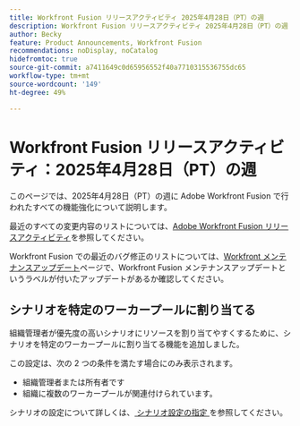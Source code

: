```yaml
---
title: Workfront Fusion リリースアクティビティ 2025年4月28日（PT）の週
description: Workfront Fusion リリースアクティビティ 2025年4月28日（PT）の週
author: Becky
feature: Product Announcements, Workfront Fusion
recommendations: noDisplay, noCatalog
hidefromtoc: true
source-git-commit: a7411649c0d65956552f40a7710315536755dc65
workflow-type: tm+mt
source-wordcount: '149'
ht-degree: 49%

---
```


# Workfront Fusion リリースアクティビティ：2025年4月28日（PT）の週

このページでは、2025年4月28日（PT）の週に Adobe Workfront Fusion で行われたすべての機能強化について説明します。

最近のすべての変更内容のリストについては、[Adobe Workfront Fusion リリースアクティビティ](/help/workfront-fusion/fusion-product-releases/fusion-release-activity.md)を参照してください。

Workfront Fusion での最近のバグ修正のリストについては、[Workfront メンテナンスアップデート](https://experienceleague.adobe.com/ja/docs/workfront-known-issues/releases/current-updates)ページで、Workfront Fusion メンテナンスアップデートというラベルが付いたアップデートがあるか確認してください。

## シナリオを特定のワーカープールに割り当てる

組織管理者が優先度の高いシナリオにリソースを割り当てやすくするために、シナリオを特定のワーカープールに割り当てる機能を追加しました。

この設定は、次の 2 つの条件を満たす場合にのみ表示されます。

* 組織管理者または所有者です
* 組織に複数のワーカープールが関連付けられています。

シナリオの設定について詳しくは、[ シナリオ設定の指定 ](/help/workfront-fusion/create-scenarios/config-scenarios-settings/configure-scenario-settings.md) を参照してください。

